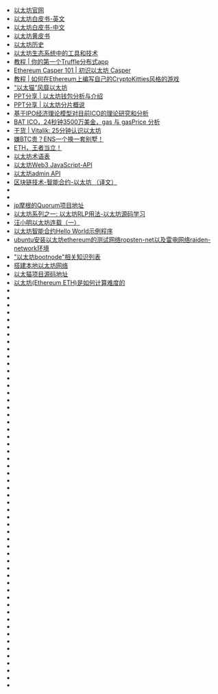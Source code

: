 
- [以太坊官网](https://ethereum.org/)
- [以太坊白皮书-英文](https://github.com/ethereum/wiki/wiki/White-Paper)
- [以太坊白皮书-中文](http://ethfans.org/wikis/%E4%BB%A5%E5%A4%AA%E5%9D%8A%E7%99%BD%E7%9A%AE%E4%B9%A6)
- [以太坊黄皮书](http://gavwood.com/paper.pdf)
- [以太坊历史](http://ethfans.org/wikis/%E4%BB%A5%E5%A4%AA%E5%9D%8A%E5%8E%86%E5%8F%B2)
- [以太坊生态系统中的工具和技术](http://ethfans.org/posts/tools-and-technologies-in-the-ethereum-ecosystem)
- [教程 | 你的第一个Truffle分布式app](http://ethfans.org/posts/your-first-truffle-dapp-an-attempt-at-a-beginners-guide-to-the-truffle-framework-1)
- [Ethereum Casper 101 | 初识以太坊 Casper](http://ethfans.org/posts/ethereum-casper-101)
- [教程 | 如何在Ethereum上编写自己的CryptoKitties风格的游戏](http://ethfans.org/posts/how-to-code-your-own-cryptokitties-style-game-on-ethereum)
- [“以太猫”风靡以太坊](http://ethfans.org/posts/the-ethereum-world-is-now-obsessed-with-breeding-cartoon-cats)
- [PPT分享 | 以太坊钱包分析与介绍](http://ethfans.org/posts/729)
- [PPT分享 | 以太坊分片概说](http://ethfans.org/posts/Ethereum-Sharding-Concept-20171203-Shenzhen)
- [基于IPO经济理论模型对目前ICO的理论研究和分析](http://ethfans.org/posts/462)
- [BAT ICO，24秒钟3500万美金，gas 与 gasPrice 分析](http://ethfans.org/posts/441)
- [干货 | Vitalik: 25分钟认识以太坊](http://ethfans.org/posts/Ethereum-in-25-minites-vision-2017-1)
- [嫌BTC贵？ENS一个换一套别墅！](http://ethfans.org/posts/670)
- [ETH，王者当立！](http://ethfans.org/posts/669)
- [以太坊术语表](http://ethfans.org/wikis/%E6%9C%AF%E8%AF%AD%E8%A1%A8)
- [以太坊Web3 JavaScript-API](https://github.com/ethereum/wiki/wiki/JavaScript-API)
- [以太坊admin API](https://github.com/ethereum/go-ethereum/wiki/Management-APIs)
- [区块链技术-智能合约-以太坊 （译文）](http://ethfans.org/posts/block-chain-technology-smart-contracts-and-ethereum)
- []()
- []()
- [jp摩根的Quorum项目地址](https://github.com/jpmorganchase/quorum/)
- [以太坊系列之一: 以太坊RLP用法-以太坊源码学习](https://www.cnblogs.com/baizx/p/6928622.html)
- [汪小明以太坊连载（一）](http://wangxiaoming.com/blog/2016/05/23/ethereum-1/)
- [以太坊智能合约Hello World示例程序](http://www.cnblogs.com/huyouhengbc/p/5922093.html)
- [ubuntu安装以太坊ethereum的测试网络ropsten-net以及雷电网络raiden-network环境](http://blog.csdn.net/diandianxiyu_geek/article/details/78329545)
- ["以太坊bootnode"相关知识列表](http://www.wanbizu.com/p/re38591.html)
- [搭建本地以太坊网络](http://8btc.com/thread-87322-1-1.html)
- [以太猫项目源码地址](https://github.com/axiomzen/cryptokitties-bounty)
- [以太坊(Ethereum ETH)是如何计算难度的](https://zhuanlan.zhihu.com/p/28830859)
- []()
- []()
- []()
- []()
- []()
- []()
- []()
- []()
- []()
- []()
- []()
- []()
- []()
- []()
- []()
- []()
- []()
- []()
- []()
- []()
- []()
- []()
- []()
- []()
- []()
- []()
- []()
- []()
- []()
- []()
- []()
- []()
- []()
- []()
- []()
- []()
- []()
- []()
- []()
- []()
- []()
- []()
- []()
- []()
- []()
- []()
- []()
- []()
- []()
- []()
- []()
- []()
- []()
- []()
- []()
